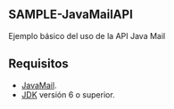 ## SAMPLE-JavaMailAPI
Ejemplo básico del uso de la API Java Mail

## Requisitos
- [JavaMail](http://www.oracle.com/technetwork/java/javamail/index.html).
- [JDK](http://www.oracle.com/technetwork/java/javase/downloads/index.html) versión 6 o superior.
